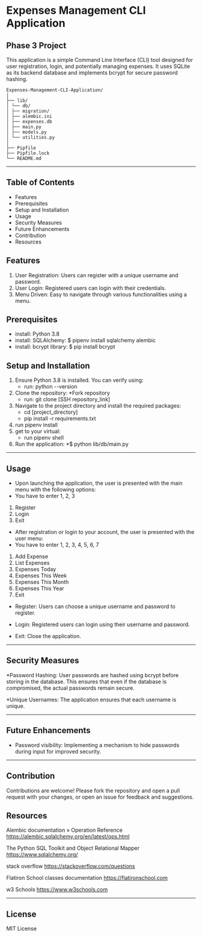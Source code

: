 # Expenses Management CLI Application

## Phase 3 Project

This application is a simple Command Line Interface (CLI) tool designed for user registration, login, and potentially managing expenses. It uses SQLite as its backend database and implements bcrypt for secure password hashing.

`````
Expenses-Management-CLI-Application/
│
├── lib/
│ └── db/
│ ├── migration/
│ ├── alembic.ini
│ ├── expenses.db
│ ├── main.py
│ ├── models.py
│ └── utilities.py
│
├── Pipfile
├── Pipfile.lock
└── README.md
`````

***

## Table of Contents

* Features
* Prerequisites
* Setup and Installation
* Usage
* Security Measures
* Future Enhancements
* Contribution
* Resources 

## Features 

1. User Registration: Users can register with a unique username and password.
2. User Login: Registered users can login with their credentials.
3. Menu Driven: Easy to navigate through various functionalities using a menu.

## Prerequisites

* install: Python 3.8
* install: SQLAlchemy: $ pipenv install sqlalchemy alembic
* install: bcrypt library: $ pip install bcrypt

## Setup and Installation

1. Ensure Python 3.8 is installed. You can verify using:
   * run: python --version
2. Clone the repository:
    *Fork repository
    * run: git clone [SSH repository_link]
3. Navigate to the project directory and install the required packages:
    * cd [project_directory]
    * pip install -r requirements.txt
4. run pipenv install
5. get to your virtual: 
    * run pipenv shell 
6. Run the application:
    *$ python lib/db/main.py

***

## Usage

* Upon launching the application, the user is presented with the main menu with the following options:
* You have to enter 1, 2, 3

1. Register
2. Login
3. Exit

* After registration or login to your account, the user is presented with the user menu:
* You have to enter 1, 2, 3, 4, 5, 6, 7

1. Add Expense 
2. List Expenses 
3. Expenses Today 
4. Expenses This Week 
5. Expenses This Month 
6. Expenses This Year 
7. Exit  


* Register: Users can choose a unique username and password to register.

* Login: Registered users can login using their username and password.

* Exit: Close the application.

***

## Security Measures

*Password Hashing: User passwords are hashed using bcrypt before storing in the database. This ensures that even if the database is compromised, the actual passwords remain secure.

*Unique Usernames: The application ensures that each username is unique.

***

## Future Enhancements
* Password visibility: Implementing a mechanism to hide passwords during input for improved security.

***

## Contribution
Contributions are welcome! Please fork the repository and open a pull request with your changes, or open an issue for feedback and suggestions.

## Resources

Alembic documentation » Operation Reference
https://alembic.sqlalchemy.org/en/latest/ops.html

The Python SQL Toolkit and Object Relational Mapper
https://www.sqlalchemy.org/

stack overflow 
https://stackoverflow.com/questions

Flatiron School classes documentation 
https://flatironschool.com

w3 Schools
https://www.w3schools.com

*** 

## License 
MIT License






  
